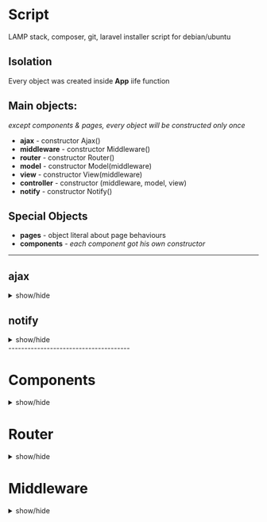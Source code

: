 # Script
LAMP stack, composer, git, laravel installer script for debian/ubuntu


## Isolation
Every object was created inside **App** iife function



## Main objects:
*except components & pages, every object will be constructed only once*

* **ajax** - constructor Ajax()
* **middleware** - constructor Middleware()
* **router** - constructor Router()
* **model** - constructor Model(middleware)
* **view** - constructor View(middleware)
* **controller** - constructor (middleware, model, view)
* **notify** - constructor Notify()


## Special Objects
* **pages** - object literal about page behaviours 
* **components** - *each component got his own constructor*

--------------------------------------

## ajax
<details>
<summary> show/hide </summary>
	
* **input param**: 
	* url - string
	* method - string
	* data - object
	* success - callback function (data)
	* error - callback function (data)

* **output property**: 
	* get(url, data, success, error)
	* post(url, data, success, error)
	* raw(setup, success, error)
	* file(url, data, success, null)

* **role**:
	* automatically send with request and modify the user hash and domain hash
	* connection between frontend and backend (send/ask data)
	* handle foward the reicived data to callbacks
	* if request got status fail then send **notify** message to user
	* if user rank changed (ex. login/logout) then call visibility render function from view
</details>

## notify
<details>
<summary> show/hide </summary>
* **use**:
	* message - string
	* type - string (default: 'error', 'success', 'normal', 'warning')

* **output**: 
	* add(message, type)
	* remove(id)

* **responsability**:
	* send to user an animated flash message at top-right corner
</details>
--------------------------------------


# Components
<details>
<summary> show/hide </summary>

* **input param**:
	* setup/setting - object literal
	* ajax - ajax object itself

* **output property**: 
	* remove() - remove the DOM what component created and remove the event listeners
	* rest depend on component

* **special**: 
	* restriction is must be event target or max 3rd parent of event target
	* component output functions are callable if you put to any element the following:
	* **href="*" data-action="component/${componentname}/${function name}/${string param but its optional}"**

* **role**:
	* dynamically handle a special task like managing user table:
		* ex. delete user from table & database or change data on user
	
* **note**:
	* javascript constructor function what will be initialized with **new** key
	* components don't have css
	* each component have HTML part: 
		* a template constant where the HTML stored in template function
		* is template is shared then could get HTML string from View object 
			* ex. view.getContent(key, data);


## Used Component 
* **ModalComponent**[perm] - modal what let manage url & the content
* **SettingsManager**[perm] - crud for user settings and visual part
* **AudioPlayer**[perm] - audio player for playing mp3's from database  
* **MessengerComponent**[perm] - crud for messages, message window, periodic message checks
* **Calendar**[page] - show/sort/manage data from news and guests table
* **GuestbookComponent**[page] - handle CRUD at guestbook page  
* **ContextMenu**[page] - create right click menu and handle it if you send array to this component
* **FileUploader**[page] - file upload and progress bar  
* **AlbumManager**[page] - crud for albums and interact with ContextMenu/FileUploader
* **ImageManager**[page] - crud for images interact with ContextMenu/FileUploader
* **UserManagerComponent**[page] - users management and user table
* **YoutubeViewerComponent**[page] - create youtube video iframe for modal and pass new url
* **ImageViewerComponent**[page] - create image with carousel for modal and pass new url

## Component types (2)

* global (pages.global.component) 
	* created at page loading
	* removed only if component have condition and user role changed
	
* page depend (pages.global.component) 
	* created when user click to an internal page link
	* removed when user change the current page 

## Component setup/settings
* structure: object literal
* properties: common or special 
* common properties: 
	* name - string (component name, same than )
	* condition - object (at moment only role level condition exist)
	* datasource - object (if component need interact with backend, we store here the url's)
	* storeData - boolean (if it is true then page data will be saved under pages.current.componentData)
	* relationship - string (another component name, which we will use for something)
	* constructor - function (component constructor function)
	* example: 
```
	component: {	
		settingsManager: {
			name: 'settingsManager',
			condition: {
				role: 1
			},
			datasource: {
				get: MODEL_PATH+'User.php?action=get_my_data',
				edit: MODEL_PATH+'User.php?action=edit',
			},
			constructor: SettingsManager
		}
	}
```

## Components in action
* component will be initialized in View.Build() (except global components)
* global components are verified everytime if user role changed
* currently used component objects saved into pages.current.component[componentName]
* currently used data for components stored into pages.current.componentData[componentName]
* relationship: component can interact with another component output functions
	* examples: 
		* imageViewer set content and define url for modalComponent
		* imageManager set content for right-click contextMenu
</details>


# Router
<details>
<summary> show/hide </summary>
* **output property**: 
	* url() - return object (properties: base_path, base_url, url_array, query_string, query_array)
	* redirect(newUrl, title=null, obj=null) - redirect the page (call setPage from Controller)
	* setFullUrl(newUrl) - change url without other action
	* setUrl(urlAddon) - change url based on urlAddon (modelComponent use this option)
	* init() - delayed redirect()

* **note**:	
	* Appache .htaccess redirect everything to index.php so the url will be handled by Router object what got a contructor function and later will be created the instance 

* **role**:
	* manage history part (push state)
	* manage back button event


## Router in action
	
* You must define the available routes in Router constructor function like:
```
		routes = [
			/*
				which got * it is optional, not required!
				url(0): prefix*/model/action*/:param*
				prefix(1) - optional (use false if you don't use)
				auth(2)	  - required role level (null/false=public page)
				prefix(3)  - validation for params (ex: NUMBER/SLUG)
			*/
			//            0               1    2    3    
			['/admin/user/edit/:id/', 'admin', 3, ['NUMBER']],
			['/gallery/album/:slug/:index', false, null, ['SLUG','NUMBER']],
		];
```
* If current url structure match with anything (**validateRoute**) from routes array then call setPage method in Controller
	* if pages.model_action exist then build the page with model & view
		* pages_model_action got information about page name, if required mode data, which component use that page etc
	* else redirect to error page ( with id 404)
* Router have a global click event what check if current element/or his parent element have href attribute, if check if the link was one from following link type:
    * Redirect (internal) then push into history and replace url, call the setPage method
		* **/home**
    * Component then send data to popUpRender method in View object
		* **href="*" data-action="component/youtubeViewer/show/1"**
    * Toggle - toggle an element by id
		* **href="*" data-action="toggle/audioPlayer"**
    * SelectAll - toggle an element
		* **href="*" data-action="selectAll/"**
    * Submit collect input data and send to server (ex. login/registration)
		* **href="*" data-action="submit/login"**
    * else - normal link, jump to another site/server/domain
		* **href="https://google.com"**
</details>

# Middleware
<details>
<summary> show/hide </summary>
* **output property**: 
	* add (label, callback=null) - assign callback under this object where key is the label
	* run(label, data) - call assigned callback and pass data into those callbacks
	* remove(label) - remove assigned callback property from this object

* **role**:
	* bridge between controller and router (injected to both constructor)

## Middleware in action
	
* assign function from controller
```
	middleware.add('redirect', setPage);
```
* run assigned function 
```
	middleware.run("redirect", data );
```
</details>
